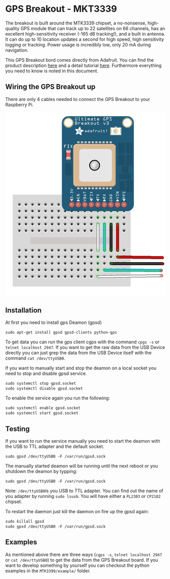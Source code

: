 # GPS Breakout - MKT3339

The breakout is built around the MTK3339 chipset, a no-nonsense, high-quality GPS module that can track up to 22 satellites on 66 channels, has an excellent high-sensitivity receiver (-165 dB tracking!), and a built in antenna. It can do up to 10 location updates a second for high speed, high sensitivity logging or tracking. Power usage is incredibly low, only 20 mA during navigation.

This GPS Breakout bord comes directly from Adafruit. You can find the product description [here](https://www.adafruit.com/products/746) and a detail tutorial [here](https://learn.adafruit.com/adafruit-ultimate-gps-on-the-raspberry-pi/introduction). Furthermore everything you need to know is noted in this document.

## Wiring the GPS Breakout up

There are only 4 cables needed to connect the GPS Breakout to your Raspberry Pi.

![Wiring](raspberry_pi_UltimateGPS_bb.png)


## Installation

At first you need to install gps Deamon (gpsd)

```
sudo apt-get install gpsd gpsd-clients python-gps
```

To get data you can run the gps client cgps with the command ```cpgs -s``` or ```telnet localhost 2947```. If you want to get the raw data from the USB Device directly you can just grep the data from the USB Device itself with the command ```cat /dev/ttyUSB0```.

If you want to manually start and stop the deamon on a local socket you need to stop and disable gpsd service.
```
sudo systemctl stop gpsd.socket
sudo systemctl disable gpsd.socket
```

To enable the service again you run the following:
```
sudo systemctl enable gpsd.socket
sudo systemctl start gpsd.socket
```

## Testing
If you want to run the service manually you need to start the deamon with the USB to TTL adapter and the default socket.
```
sudo gpsd /dev/ttyUSB0 -F /var/run/gpsd.sock
```

The manually started deamon will be running until the next reboot or you shutdown the deamon by typping:
```
sudo gpsd /dev/ttyUSB0 -F /var/run/gpsd.sock
```
Note: ```/dev/ttyUSB0```is you USB to TTL adapter. You can find out the name of you adapter by running ```sudo lsusb```. You will have either a ```PL2303``` or ```CP2102``` chipset.

To restart the daemon just kill the daemon on fire up the gpsd again:
```
sudo killall gpsd
sudo gpsd /dev/ttyUSB0 -F /var/run/gpsd.sock
```

## Examples

As mentioned above there are three ways (```cgps -s```, ```telnet localhost 2947``` or ```cat /dev/ttyUSB0```) to get the data from the GPS Breakout board. If you want to develop something by yourself you can checkout the python examples in the ```MTK3399/example/``` folder.

